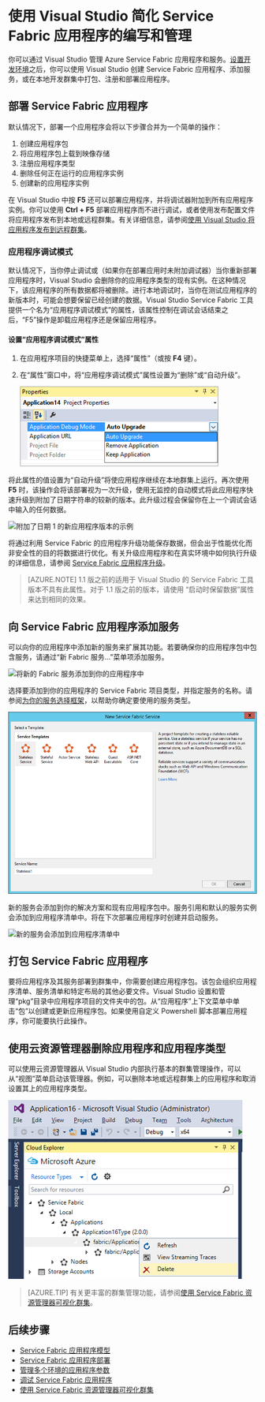 <properties
   pageTitle="在 Visual Studio | Microsoft Azure 中管理应用程序"
   description="使用 Visual Studio 来创建、开发、打包、部署和调试 Service Fabric 应用程序和服务。"
   services="service-fabric"
   documentationCenter=".net"
   authors="seanmck"
   manager="timlt"
   editor=""/>

<tags
   ms.service="service-fabric"
   ms.devlang="dotnet"
   ms.topic="article"
   ms.tgt_pltfrm="na"
   ms.workload="na"
   ms.date="07/07/2016"
   wacn.date="08/08/2016"
   ms.author="seanmck;mikhegn"/>

# 使用 Visual Studio 简化 Service Fabric 应用程序的编写和管理

你可以通过 Visual Studio 管理 Azure Service Fabric 应用程序和服务。[设置开发环境](/documentation/articles/service-fabric-get-started/)之后，你可以使用 Visual Studio 创建 Service Fabric 应用程序、添加服务，或在本地开发群集中打包、注册和部署应用程序。

## 部署 Service Fabric 应用程序

默认情况下，部署一个应用程序会将以下步骤合并为一个简单的操作：

1. 创建应用程序包
2. 将应用程序包上载到映像存储
3. 注册应用程序类型
4. 删除任何正在运行的应用程序实例
5. 创建新的应用程序实例

在 Visual Studio 中按 **F5** 还可以部署应用程序，并将调试器附加到所有应用程序实例。你可以使用 **Ctrl + F5** 部署应用程序而不进行调试，或者使用发布配置文件将应用程序发布到本地或远程群集。有关详细信息，请参阅[使用 Visual Studio 将应用程序发布到远程群集](/documentation/articles/service-fabric-publish-app-remote-cluster/)。

### 应用程序调试模式

默认情况下，当你停止调试或（如果你在部署应用时未附加调试器）当你重新部署应用程序时，Visual Studio 会删除你的应用程序类型的现有实例。在这种情况下，该应用程序的所有数据都将被删除。进行本地调试时，当你在测试应用程序的新版本时，可能会想要保留已经创建的数据。Visual Studio Service Fabric 工具提供一个名为“应用程序调试模式”的属性，该属性控制在调试会话结束之后，“F5”操作是卸载应用程序还是保留应用程序。

#### 设置“应用程序调试模式”属性

1. 在应用程序项目的快捷菜单上，选择“属性”（或按 **F4** 键）。
2. 在“属性”窗口中，将“应用程序调试模式”属性设置为“删除”或“自动升级”。

    ![设置“应用程序调试模式”属性][debugmodeproperty]

将此属性的值设置为“自动升级”将使应用程序继续在本地群集上运行。再次使用 **F5** 时，该操作会将该部署视为一次升级，使用无监控的自动模式将此应用程序快速升级到附加了日期字符串的较新的版本。此升级过程会保留你在上一个调试会话中输入的任何数据。

![附加了日期 1 的新应用程序版本的示例][preservedate]

将通过利用 Service Fabric 的应用程序升级功能保存数据，但会出于性能优化而非安全性的目的将数据进行优化。有关升级应用程序和在真实环境中如何执行升级的详细信息，请参阅 [Service Fabric 应用程序升级](/documentation/articles/service-fabric-application-upgrade/)。

>[AZURE.NOTE] 1.1 版之前的适用于 Visual Studio 的 Service Fabric 工具版本不具有此属性。对于 1.1 版之前的版本，请使用 “启动时保留数据”属性来达到相同的效果。

## 向 Service Fabric 应用程序添加服务

可以向你的应用程序中添加新的服务来扩展其功能。若要确保你的应用程序包中包含服务，请通过“新 Fabric 服务...”菜单项添加服务。

![将新的 Fabric 服务添加到你的应用程序中][newservice]

选择要添加到你的应用程序的 Service Fabric 项目类型，并指定服务的名称。请参阅[为你的服务选择框架](/documentation/articles/service-fabric-choose-framework/)，以帮助你确定要使用的服务类型。

![选择要添加到你的应用程序的 Fabric 服务项目类型][addserviceproject]

新的服务会添加到你的解决方案和现有应用程序包中。服务引用和默认的服务实例会添加到应用程序清单中。将在下次部署应用程序时创建并启动服务。

![新的服务会添加到应用程序清单中][newserviceapplicationmanifest]

## 打包 Service Fabric 应用程序

要将应用程序及其服务部署到群集中，你需要创建应用程序包。该包会组织应用程序清单、服务清单和特定布局的其他必要文件。Visual Studio 设置和管理“pkg”目录中应用程序项目的文件夹中的包。从“应用程序”上下文菜单中单击“包”以创建或更新应用程序包。如果使用自定义 Powershell 脚本部署应用程序，你可能要执行此操作。

## 使用云资源管理器删除应用程序和应用程序类型

可以使用云资源管理器从 Visual Studio 内部执行基本的群集管理操作，可以从“视图”菜单启动该管理器。例如，可以删除本地或远程群集上的应用程序和取消设置其上的应用程序类型。

![删除应用程序](./media/service-fabric-manage-application-in-visual-studio/removeapplication.png)

>[AZURE.TIP] 有关更丰富的群集管理功能，请参阅[使用 Service Fabric 资源管理器可视化群集](/documentation/articles/service-fabric-visualizing-your-cluster/)。


<!--Every topic should have next steps and links to the next logical set of content to keep the customer engaged-->
## 后续步骤

- [Service Fabric 应用程序模型](/documentation/articles/service-fabric-application-model/)
- [Service Fabric 应用程序部署](/documentation/articles/service-fabric-deploy-remove-applications/)
- [管理多个环境的应用程序参数](/documentation/articles/service-fabric-manage-multiple-environment-app-configuration/)
- [调试 Service Fabric 应用程序](/documentation/articles/service-fabric-debugging-your-application/)
- [使用 Service Fabric 资源管理器可视化群集](/documentation/articles/service-fabric-visualizing-your-cluster/)

<!--Image references-->
[addserviceproject]: ./media/service-fabric-manage-application-in-visual-studio/addserviceproject.png
[manageservicefabric]: ./media/service-fabric-manage-application-in-visual-studio/manageservicefabric.png
[newservice]: ./media/service-fabric-manage-application-in-visual-studio/newservice.png
[newserviceapplicationmanifest]: ./media/service-fabric-manage-application-in-visual-studio/newserviceapplicationmanifest.png
[preservedata]: ./media/service-fabric-manage-application-in-visual-studio/preservedata.png
[preservedate]: ./media/service-fabric-manage-application-in-visual-studio/preservedate.png
[debugmodeproperty]: ./media/service-fabric-manage-application-in-visual-studio/debugmodeproperty.png

<!---HONumber=Mooncake_0801_2016-->